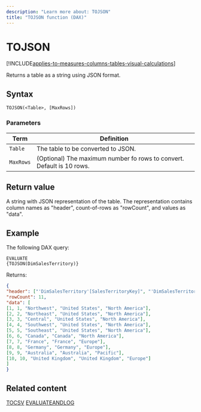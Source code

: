 ```yaml
---
description: "Learn more about: TOJSON"
title: "TOJSON function (DAX)"
---
```

# TOJSON

[!INCLUDE[applies-to-measures-columns-tables-visual-calculations](includes/applies-to-measures-columns-tables-visual-calculations.md)]

Returns a table as a string using JSON format.

## Syntax

```dax
TOJSON(<Table>, [MaxRows])
```

### Parameters

|Term|Definition|
|--------|--------------|
|`Table`|The table to be converted to JSON.|
|`MaxRows`|(Optional) The maximum number fo rows to convert. Default is 10 rows.|

## Return value

A string with JSON representation of the table. The representation contains column names as "header", count-of-rows as "rowCount", and values as "data".

## Example

The following DAX query:

```dax
EVALUATE
{TOJSON(DimSalesTerritory)}
```

Returns:

```json
{
"header": ["'DimSalesTerritory'[SalesTerritoryKey]", "'DimSalesTerritory'[SalesTerritoryAlternateKey]", "'DimSalesTerritory'[SalesTerritoryRegion]", "'DimSalesTerritory'[SalesTerritoryCountry]", "'DimSalesTerritory'[SalesTerritoryGroup]"],<br>
"rowCount": 11,
"data": [
[1, 1, "Northwest", "United States", "North America"],
[2, 2, "Northeast", "United States", "North America"],
[3, 3, "Central", "United States", "North America"],
[4, 4, "Southwest", "United States", "North America"],
[5, 5, "Southeast", "United States", "North America"],
[6, 6, "Canada", "Canada", "North America"],
[7, 7, "France", "France", "Europe"],
[8, 8, "Germany", "Germany", "Europe"],
[9, 9, "Australia", "Australia", "Pacific"],
[10, 10, "United Kingdom", "United Kingdom", "Europe"]
]
}
```

## Related content

[TOCSV](tocsv-function-dax.md)
[EVALUATEANDLOG](evaluateandlog-function-dax.md)
